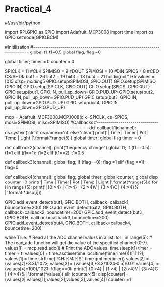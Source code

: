 # Practical_4
#!/usr/bin/python

import RPi.GPIO as GPIO
import Adafruit_MCP3008
import time
import os
GPIO.setmode(GPIO.BCM)

#Initilisation
#----------------------------------------------------------------------------
global t1;
t1=0.5
global flag;
flag =0

global timer;
timer = 0
counter = 0

SPICLK = 11 #CLK
SPIMISO = 9 #DOUT
SPIMOSI = 10 #DIN
SPICS = 8 #CEO CS/SHDN
but1 = 26
but2 = 19
but3 = 13
but4 = 21
holding =['']*5
values = [0]*5
disp= holding*5
GPIO.setup(SPIMOSI, GPIO.OUT)
GPIO.setup(SPIMISO, GPIO.IN)
GPIO.setup(SPICLK, GPIO.OUT)
GPIO.setup(SPICS, GPIO.OUT)
GPIO.setup(but1, GPIO.IN, pull_up_down=GPIO.PUD_UP)
GPIO.setup(but2, GPIO.IN, pull_up_down=GPIO.PUD_UP)
GPIO.setup(but3, GPIO.IN, pull_up_down=GPIO.PUD_UP)
GPIO.setup(but4, GPIO.IN, pull_up_down=GPIO.PUD_UP)

mcp = Adafruit_MCP3008.MCP3008(clk=SPICLK, cs=SPICS, mosi=SPIMOSI, miso=SPIMISO)
#Callbacks
#-------------------------------------------------------------------------
def callback1(channel):
        os.system('clr' if os.name=='nt' else 'clear')
        print('|   Time   |  Timer   | Pot   | Temp  | Light |'.format(*range(5)))
        global timer;
        global flag
        timer = 0

def callback2(channel):
        print("frequency change")
        global t1;
        if (t1==0.5):
                t1=1
        elif (t1==1):
                t1=2
        elif (t1==2):
                t1=0.5

def callback3(channel):
        global flag;
        if (flag==0):
                flag =1
        elif (flag ==1):
                flag=0

def callback4(channel):
        global flag;
        global timer;
        global counter;
        global disp
        counter =0
        print('|   Time   |  Timer   | Pot   | Temp  | Light |'.format(*range(5)))
        for i in range (5):
                 print('| {0:>4} | {1:>4} | {2:>4}V | {3:>4}C | {4:>4}% |'.format(*disp[i]))
                 
GPIO.add_event_detect(but1, GPIO.BOTH, callback=callback1, bouncetime=200)
GPIO.add_event_detect(but2, GPIO.BOTH, callback=callback2, bouncetime=200)
GPIO.add_event_detect(but3, GPIO.BOTH, callback=callback3, bouncetime=200)
GPIO.add_event_detect(but4, GPIO.BOTH, callback=callback4, bouncetime=200) 

while True:
    # Read all the ADC channel values in a list.
                for i in range(5):
        # The read_adc function will get the value of the specified channel (0-7).
                        values[i] = mcp.read_adc(i)
        # Print the ADC values.
                time.sleep(t1)
                timer = timer + t1
                values[0] = time.asctime(time.localtime(time.time()))[11:19];
                values[1] = time.strftime('%H:%M:%S', time.gmtime(timer))
                values[2] = (values[2]*3.3)/1023;
                values[3] = (values[3]*3.3/1024-0.5)/0.01
                values[4] = (values[4]*100)/1023
                if(flag==0):
                        print('| {0:>4} | {1:>4} | {2:>4}V | {3:>4}C | {4:>4}% |'.format(*values))
                elif (counter<5):
                        disp[counter]=(values[0],values[1],values[2],values[3],values[4])
                        counter+=1
